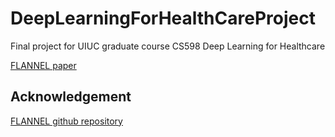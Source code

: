 # DeepLearningForHealthCareProject
Final project for UIUC graduate course CS598 Deep Learning for Healthcare

[FLANNEL paper](https://academic.oup.com/jamia/article/28/3/444/5943880)

## Acknowledgement

[FLANNEL github repository](https://github.com/qxiaobu/FLANNEL)